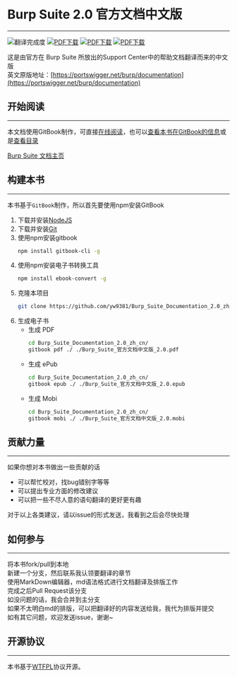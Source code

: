 # Burp Suite 2.0 官方文档中文版

-------------------------
![翻译完成度](https://img.shields.io/badge/翻译完成度-8/89-green.svg?style=plastic) [![PDF下载](https://img.shields.io/badge/downloads-PDF-blue.svg?style=plastic)](https://legacy.gitbook.com/download/pdf/book/yw9381/burp_suite_documentation_2_0_zh_cn) [![PDF下载](https://img.shields.io/badge/downloads-ePub-blue.svg?style=plastic)](https://legacy.gitbook.com/download/epub/book/yw9381/burp_suite_documentation_2_0_zh_cn) [![PDF下载](https://img.shields.io/badge/downloads-Mobi-blue.svg?style=plastic)](https://legacy.gitbook.com/download/mobi/book/yw9381/burp_suite_documentation_2_0_zh_cn)

这是由官方在 Burp Suite 所放出的Support Center中的帮助文档翻译而来的中文版  
英文原版地址：[https://portswigger.net/burp/documentation](https://portswigger.net/burp/documentation)  

## 开始阅读

-------------------------
本文档使用GitBook制作，可直接[在线阅读](https://yw9381.gitbooks.io/burp_suite_documentation_2_0_zh_cn/content/)，也可以[查看本书在GitBook的信息](https://legacy.gitbook.com/book/yw9381/burp_suite_documentation_2_0_zh_cn/details)或是[查看目录](contents.md)

[Burp Suite 文档主页](index.md)

## 构建本书

-------------------------
本书基于`GitBook`制作，所以首先要使用npm安装GitBook

1. 下载并安装[NodeJS](https://nodejs.org/en/download/)
2. 下载并安装[Git](https://git-scm.com/downloads)
3. 使用npm安装gitbook
    ```bash
    npm install gitbook-cli -g
    ```
4. 使用npm安装电子书转换工具
    ```bash
    npm install ebook-convert -g
    ```
5. 克隆本项目
    ```bash
    git clone https://github.com/yw9381/Burp_Suite_Documentation_2.0_zh_cn
    ```
6. 生成电子书
    - 生成 PDF
        ```bash
        cd Burp_Suite_Documentation_2.0_zh_cn/
        gitbook pdf ./ ./Burp_Suite_官方文档中文版_2.0.pdf
        ```
    - 生成 ePub
        ```bash
        cd Burp_Suite_Documentation_2.0_zh_cn/
        gitbook epub ./ ./Burp_Suite_官方文档中文版_2.0.epub
        ```
    - 生成 Mobi
        ```bash
        cd Burp_Suite_Documentation_2.0_zh_cn/
        gitbook mobi ./ ./Burp_Suite_官方文档中文版_2.0.mobi
        ```

## 贡献力量

-------------------------
如果你想对本书做出一些贡献的话

- 可以帮忙校对，找bug错别字等等
- 可以提出专业方面的修改建议
- 可以把一些不尽人意的语句翻译的更好更有趣

对于以上各类建议，请以issue的形式发送，我看到之后会尽快处理

## 如何参与

-------------------------
将本书fork/pull到本地  
新建一个分支，然后联系我认领要翻译的章节  
使用MarkDown编辑器，md语法格式进行文档翻译及排版工作  
完成之后Pull Request该分支  
如没问题的话，我会合并到主分支  
如果不太明白md的排版，可以把翻译好的内容发送给我，我代为排版并提交  
如有其它问题，欢迎发送issue，谢谢~

## 开源协议

-------------------------
本书基于[WTFPL](https://en.wikipedia.org/wiki/WTFPL)协议开源。
